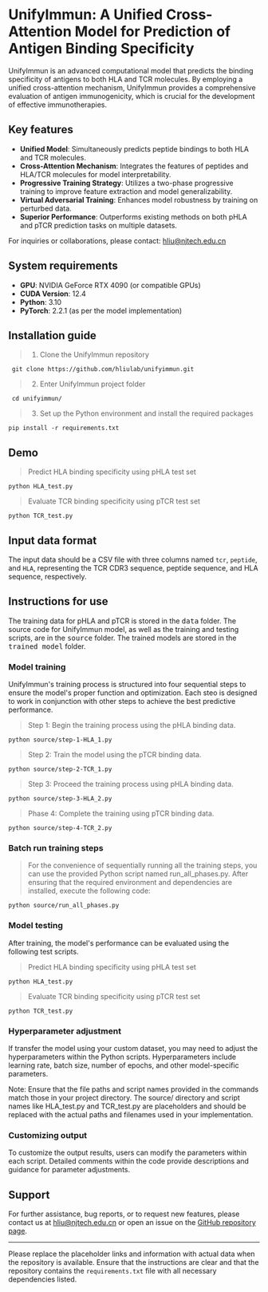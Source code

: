 # UnifyImmun: A Unified Cross-Attention Model for Prediction of Antigen Binding Specificity 
UnifyImmun is an advanced computational model that predicts the binding specificity of antigens to both HLA and TCR molecules. By employing a unified cross-attention mechanism, UnifyImmun provides a comprehensive evaluation of antigen immunogenicity, which is crucial for the development of effective immunotherapies.

## Key features
- **Unified Model**: Simultaneously predicts peptide bindings to both HLA and TCR molecules.
- **Cross-Attention Mechanism**: Integrates the features of peptides and HLA/TCR molecules for model interpretability.
- **Progressive Training Strategy**: Utilizes a two-phase progressive training to improve feature extraction and model generalizability.
- **Virtual Adversarial Training**: Enhances model robustness by training on perturbed data.
- **Superior Performance**: Outperforms existing methods on both pHLA and pTCR prediction tasks on multiple datasets.

For inquiries or collaborations, please contact: hliu@njtech.edu.cn

## System requirements
- **GPU**: NVIDIA GeForce RTX 4090 (or compatible GPUs)
- **CUDA Version**: 12.4
- **Python**: 3.10
- **PyTorch**: 2.2.1 (as per the model implementation)

## Installation guide
>1. Clone the UnifyImmun repository

` git clone https://github.com/hliulab/unifyimmun.git`

>2. Enter UnifyImmun project folder

` cd unifyimmun/`

>3. Set up the Python environment and install the required packages
   
` pip install -r requirements.txt `

## Demo
>Predict HLA binding specificity using pHLA test set

`python HLA_test.py`

>Evaluate TCR binding specificity using pTCR test set

`python TCR_test.py`

## Input data format
The input data should be a CSV file with three columns named `tcr`, `peptide`, and `HLA`, representing the TCR CDR3 sequence, peptide sequence, and HLA sequence, respectively.

## Instructions for use
The training data for pHLA and pTCR is stored in the <kbd>data</kbd> folder. The source code for UnifyImmun model, as well as the training and testing scripts, are in the <kbd>source</kbd> folder. The trained models are stored in the <kbd>trained model</kbd> folder.

### Model training
UnifyImmun's training process is structured into four sequential steps to ensure the model's proper function and optimization. Each steo is designed to work in conjunction with other steps to achieve the best predictive performance.

>Step 1: Begin the training process using the pHLA binding data.

`python source/step-1-HLA_1.py`

>Step 2: Train the model using the pTCR binding data.

`python source/step-2-TCR_1.py`

>Step 3: Proceed the training process using pHLA binding data.

`python source/step-3-HLA_2.py`

>Phase 4: Complete the training using pTCR binding data.

`python source/step-4-TCR_2.py`

### Batch run training steps
>For the convenience of sequentially running all the training steps, you can use the provided Python script named run_all_phases.py. After ensuring that the required environment and dependencies are installed, execute the following code:

`python source/run_all_phases.py`


### Model testing
After training, the model's performance can be evaluated using the following test scripts.
>Predict HLA binding specificity using pHLA test set

`python HLA_test.py`

>Evaluate TCR binding specificity using pTCR test set

`python TCR_test.py`

### Hyperparameter adjustment
If transfer the model using your custom dataset, you may need to adjust the hyperparameters within the Python scripts. Hyperparameters include learning rate, batch size, number of epochs, and other model-specific parameters.

Note: Ensure that the file paths and script names provided in the commands match those in your project directory. The source/ directory and script names like HLA_test.py and TCR_test.py are placeholders and should be replaced with the actual paths and filenames used in your implementation.

### Customizing output
To customize the output results, users can modify the parameters within each script. Detailed comments within the code provide descriptions and guidance for parameter adjustments.

## Support
For further assistance, bug reports, or to request new features, please contact us at hliu@njtech.edu.cn or open an issue on the [GitHub repository page](https://github.com/hliulab/unifyimmun).

---

Please replace the placeholder links and information with actual data when the repository is available. Ensure that the instructions are clear and that the repository contains the `requirements.txt` file with all necessary dependencies listed.
